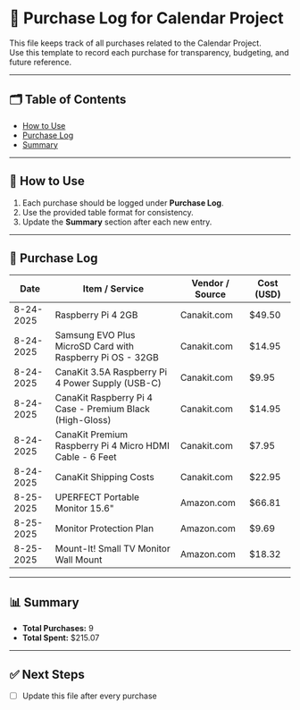 # 📒 Purchase Log for Calendar Project

This file keeps track of all purchases related to the Calendar Project.  
Use this template to record each purchase for transparency, budgeting, and 
future reference.

---

## 🗂️ Table of Contents
- [How to Use](#how-to-use)
- [Purchase Log](#purchase-log)
- [Summary](#summary)

---

## 📌 How to Use
1. Each purchase should be logged under **Purchase Log**.
2. Use the provided table format for consistency.
3. Update the **Summary** section after each new entry.

---

## 🛒 Purchase Log

| Date       | Item / Service                                            | Vendor / Source | Cost (USD) |
|------------|-----------------------------------------------------------|-----------------|------------|
| 8-24-2025  | Raspberry Pi 4 2GB                                        | Canakit.com     | $49.50     |
| 8-24-2025  | Samsung EVO Plus MicroSD Card with Raspberry Pi OS - 32GB | Canakit.com     | $14.95     |
| 8-24-2025  | CanaKit 3.5A Raspberry Pi 4 Power Supply (USB-C)          | Canakit.com     | $9.95      |
| 8-24-2025  | CanaKit Raspberry Pi 4 Case - Premium Black (High-Gloss)  | Canakit.com     | $14.95     |
| 8-24-2025  | CanaKit Premium Raspberry Pi 4 Micro HDMI Cable - 6 Feet  | Canakit.com     | $7.95      |
| 8-24-2025  | CanaKit Shipping Costs                                    | Canakit.com     | $22.95     |
| 8-25-2025  | UPERFECT Portable Monitor 15.6"                           | Amazon.com      | $66.81     |
| 8-25-2025  | Monitor Protection Plan                                   | Amazon.com      | $9.69      |
| 8-25-2025  | Mount-It! Small TV Monitor Wall Mount                     | Amazon.com      | $18.32     |

---

## 📊 Summary

- **Total Purchases:** 9  
- **Total Spent:** $215.07  


---

## ✅ Next Steps 
- [ ] Update this file after every purchase